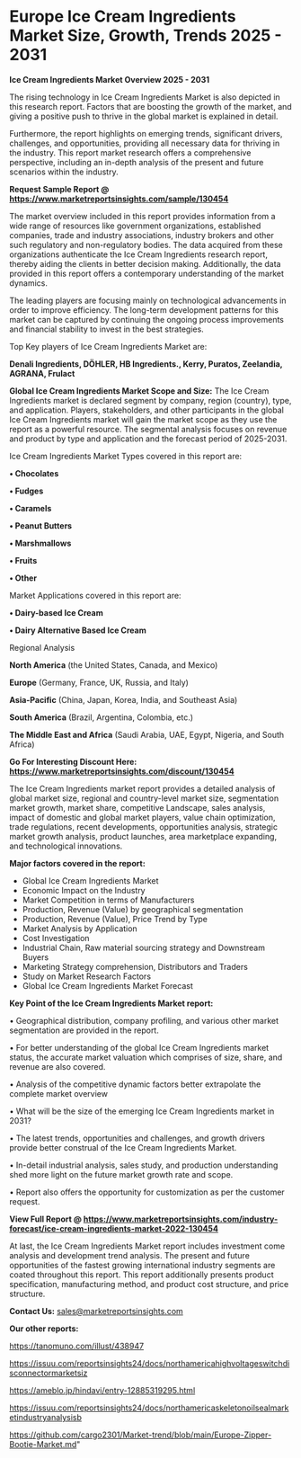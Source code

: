  # Europe Ice Cream Ingredients Market Size, Growth, Trends 2025 - 2031

<Strong> Ice Cream Ingredients Market Overview 2025 - 2031</strong>

The rising technology in Ice Cream Ingredients Market is also depicted in this research report. Factors that are boosting the growth of the market, and giving a positive push to thrive in the global market is explained in detail.

Furthermore, the report highlights on emerging trends, significant drivers, challenges, and opportunities, providing all necessary data for thriving in the industry. This report market research offers a comprehensive perspective, including an in-depth analysis of the present and future scenarios within the industry.

<strong>Request Sample Report @ <a href=https://www.marketreportsinsights.com/sample/130454>https://www.marketreportsinsights.com/sample/130454</a></strong>

The market overview included in this report provides information from a wide range of resources like government organizations, established companies, trade and industry associations, industry brokers and other such regulatory and non-regulatory bodies. The data acquired from these organizations authenticate the Ice Cream Ingredients research report, thereby aiding the clients in better decision making. Additionally, the data provided in this report offers a contemporary understanding of the market dynamics.

The leading players are focusing mainly on technological advancements in order to improve efficiency. The long-term development patterns for this market can be captured by continuing the ongoing process improvements and financial stability to invest in the best strategies.

Top Key players of Ice Cream Ingredients Market are:

<strong>Denali Ingredients, DÖHLER, HB Ingredients., Kerry, Puratos, Zeelandia, AGRANA, Frulact</strong>

<strong><b>Global Ice Cream Ingredients Market Scope and Size:</b></strong>
The Ice Cream Ingredients market is declared segment by company, region (country), type, and application. Players, stakeholders, and other participants in the global Ice Cream Ingredients market will gain the market scope as they use the report as a powerful resource. The segmental analysis focuses on revenue and product by type and application and the forecast period of 2025-2031.

Ice Cream Ingredients Market Types covered in this report are:

<strong>• Chocolates

• Fudges

• Caramels

• Peanut Butters

• Marshmallows

• Fruits

• Other</strong>

Market Applications covered in this report are:

<strong>• Dairy-based Ice Cream

• Dairy Alternative Based Ice Cream</strong> 

Regional Analysis

<strong>North America</strong> (the United States, Canada, and Mexico)

<strong>Europe</strong> (Germany, France, UK, Russia, and Italy)

<strong>Asia-Pacific</strong> (China, Japan, Korea, India, and Southeast Asia)

<strong>South America</strong> (Brazil, Argentina, Colombia, etc.)

<strong>The Middle East and Africa</strong> (Saudi Arabia, UAE, Egypt, Nigeria, and South Africa)

<strong>Go For Interesting Discount Here: <a href=https://www.marketreportsinsights.com/discount/130454>https://www.marketreportsinsights.com/discount/130454</a></strong>

The Ice Cream Ingredients market report provides a detailed analysis of global market size, regional and country-level market size, segmentation market growth, market share, competitive Landscape, sales analysis, impact of domestic and global market players, value chain optimization, trade regulations, recent developments, opportunities analysis, strategic market growth analysis, product launches, area marketplace expanding, and technological innovations.

<strong><b>Major factors covered in the report:</b></strong>
<ul>
  <li>Global Ice Cream Ingredients Market </li>
  <li>Economic Impact on the Industry</li>
  <li>Market Competition in terms of Manufacturers</li>
  <li>Production, Revenue (Value) by geographical segmentation</li>
  <li>Production, Revenue (Value), Price Trend by Type</li>
  <li>Market Analysis by Application</li>
  <li>Cost Investigation</li>
  <li>Industrial Chain, Raw material sourcing strategy and Downstream Buyers</li>
  <li>Marketing Strategy comprehension, Distributors and Traders</li>
  <li>Study on Market Research Factors</li>
  <li>Global Ice Cream Ingredients Market Forecast</li>
</ul>

<strong><b>Key Point of the Ice Cream Ingredients Market report:</b></strong>

• Geographical distribution, company profiling, and various other market segmentation are provided in the report.

• For better understanding of the global Ice Cream Ingredients market status, the accurate market valuation which comprises of size, share, and revenue are also covered.

• Analysis of the competitive dynamic factors better extrapolate the complete market overview

• What will be the size of the emerging Ice Cream Ingredients market in 2031?

• The latest trends, opportunities and challenges, and growth drivers provide better construal of the Ice Cream Ingredients Market.

• In-detail industrial analysis, sales study, and production understanding shed more light on the future market growth rate and scope.

• Report also offers the opportunity for customization as per the customer request.

<strong><b>View Full Report @ <a href=https://www.marketreportsinsights.com/industry-forecast/ice-cream-ingredients-market-2022-130454>https://www.marketreportsinsights.com/industry-forecast/ice-cream-ingredients-market-2022-130454</a></b></strong>


At last, the Ice Cream Ingredients Market report includes investment come analysis and development trend analysis. The present and future opportunities of the fastest growing international industry segments are coated throughout this report. This report additionally presents product specification, manufacturing method, and product cost structure, and price structure.

<strong>Contact Us:</strong>
sales@marketreportsinsights.com

<strong>Our other reports:</strong>

<a href=https://tanomuno.com/illust/438947>https://tanomuno.com/illust/438947</a>

<a href=https://issuu.com/reportsinsights24/docs/northamericahighvoltageswitchdisconnectormarketsiz>https://issuu.com/reportsinsights24/docs/northamericahighvoltageswitchdisconnectormarketsiz</a>

<a href=https://ameblo.jp/hindavi/entry-12885319295.html>https://ameblo.jp/hindavi/entry-12885319295.html</a>

<a href=https://issuu.com/reportsinsights24/docs/northamericaskeletonoilsealmarketindustryanalysisb>https://issuu.com/reportsinsights24/docs/northamericaskeletonoilsealmarketindustryanalysisb</a>

<a href=https://github.com/cargo2301/Market-trend/blob/main/Europe-Zipper-Bootie-Market.md>https://github.com/cargo2301/Market-trend/blob/main/Europe-Zipper-Bootie-Market.md</a>"
